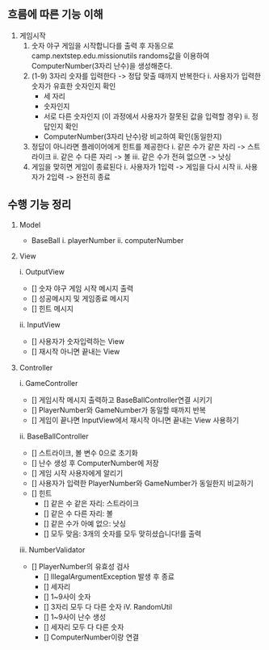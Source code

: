 ## 흐름에 따른 기능 이해
1. 게임시작
   1. 숫자 야구 게임을 시작합니다를 출력 후 자동으로 camp.nextstep.edu.missionutils randoms값을 이용하여
      ComputerNumber(3자리 난수)을 생성해준다.
   2. (1-9) 3자리 숫자를 입력한다 -> 정답 맞출 때까지 반복한다
      i. 사용자가 입력한 숫자가 유효한 숫자인지 확인
         - 세 자리
         - 숫자인지 
         - 서로 다른 숫자인지
           (이 과정에서 사용자가 잘못된 값을 입력할 경우)
      ii. 정답인지 확인
         - ComputerNumber(3자리 난수)랑 비교하여 확인(동일한지)
   3. 정답이 아니라면 플레이어에게 힌트를 제공한다
      i. 같은 수가 같은 자리 -> 스트라이크
      ii. 같은 수 다른 자리 -> 볼
      iii. 같은 수가 전혀 없으면 -> 낫싱
   4. 게임을 맞히면 게임이 종료된다
      i. 사용자가 1입력 -> 게임을 다시 시작
      ii. 사용자가 2입력 -> 완전히 종료

## 수행 기능 정리
1. Model
    - BaseBall
        i. playerNumber
        ii. computerNumber
2. View

    i. OutputView
      - [] 숫자 야구 게임 시작 메시지 출력
      - [] 성공메시지 및 게임종료 메시지
      - [] 힌트 메시지
   
    ii. InputView
      - [] 사용자가 숫자입력하는 View
      - [] 재시작 아니면 끝내는 View
3. Controller 

    i. GameController
      - [] 게임시작 메시지 출력하고 BaseBallController연결 시키기
      - [] PlayerNumber와 GameNumber가 동일할 때까지 반복
      - [] 게임이 끝나면 InputView에서 재시작 아니면 끝내는 View 사용하기
   
   ii. BaseBallController
      - [] 스트라이크, 볼 변수 0으로 초기화
      - [] 난수 생성 후 ComputerNumber에 저장
      - [] 게임 시작 사용자에게 알리기
      - [] 사용자가 입력한 PlayerNumber와 GameNumber가 동일한지 비교하기
      - [] 힌트 
        - [] 같은 수 같은 자리: 스트라이크
        - [] 같은 수 다른 자리: 볼
        - [] 같은 수가 아예 없으: 낫싱
        - [] 모두 맞음: 3개의 숫자를 모두 맞히셨습니다!를 출력
   
   iii. NumberValidator
      - [] PlayerNumber의 유효성 검사
        - [] IllegalArgumentException 발생 후 종료
        - [] 세자리
        - [] 1~9사이 숫자
        - [] 3자리 모두 다 다른 숫자
   iV. RandomUtil
        - [] 1~9사이 난수 생성
        - [] 세자리 모두 다 다른 숫자
        - [] ComputerNumber이랑 연결

